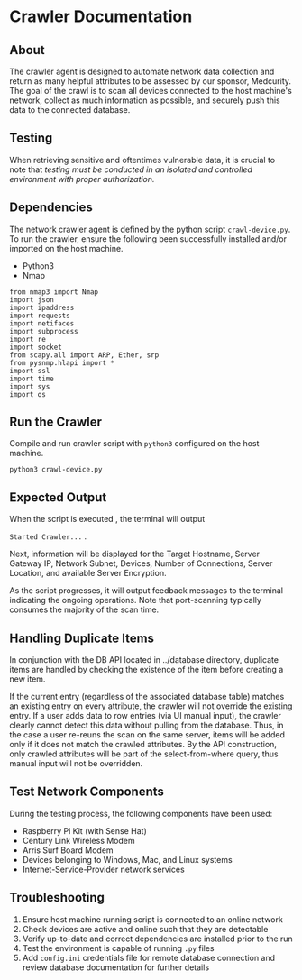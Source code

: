 # Crawler Documentation

## About

The crawler agent is designed to automate network data collection and return as many helpful attributes to be assessed by our sponsor, Medcurity.  The goal of the crawl is to scan all devices connected to the host machine's network, collect as much information as possible, and securely push this data to the connected database.  

## Testing

When retrieving sensitive and oftentimes vulnerable data, it is crucial to note that *testing must be conducted in an isolated and controlled environment with proper authorization.*

## Dependencies

The network crawler agent is defined by the python script `crawl-device.py`.  To run the crawler, ensure the following been successfully installed and/or imported on the host machine. 
* Python3
* Nmap
```
from nmap3 import Nmap
import json
import ipaddress
import requests
import netifaces
import subprocess
import re
import socket
from scapy.all import ARP, Ether, srp
from pysnmp.hlapi import *
import ssl
import time
import sys
import os
```

## Run the Crawler

Compile and run crawler script with `python3` configured on the host machine.
```
python3 crawl-device.py
```

## Expected Output

When the script is executed , the terminal will output 

`Started Crawler...` .

Next, information will be displayed for the Target Hostname, Server Gateway IP, Network Subnet, Devices, Number of Connections, Server Location, and available Server Encryption.

As the script progresses, it will output feedback messages to the terminal indicating the ongoing operations.  Note that port-scanning typically consumes the majority of the scan time.


## Handling Duplicate Items
In conjunction with the DB API located in ../database directory, duplicate items are handled by checking the existence of the item before creating a new item.

If the current entry (regardless of the associated database table) matches an existing entry on every attribute, the crawler will not override the existing entry. If a user adds data to row entries (via UI manual input), the crawler clearly cannot detect this data without pulling from the database.  Thus, in the case a user re-reuns the scan on the same server, items will be added only if it does not match the crawled attributes.  By the API construction, only crawled attributes will be part of the select-from-where query, thus manual input will not be overridden. 


## Test Network Components
During the testing process, the following components have been used:  
- Raspberry Pi Kit (with Sense Hat)
- Century Link Wireless Modem
- Arris Surf Board Modem
- Devices belonging to Windows, Mac, and Linux systems
- Internet-Service-Provider network services


## Troubleshooting

1.  Ensure host machine running script is connected to an online network
2.  Check devices are active and online such that they are detectable
3.  Verify up-to-date and correct dependencies are installed prior to the run
4.  Test the environment is capable of running `.py` files
5.  Add `config.ini` credentials file for remote database connection and review database documentation for further details
